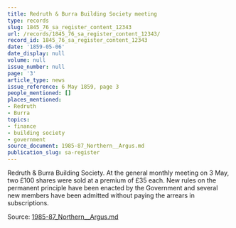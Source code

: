 ```yaml
---
title: Redruth & Burra Building Society meeting
type: records
slug: 1845_76_sa_register_content_12343
url: /records/1845_76_sa_register_content_12343/
record_id: 1845_76_sa_register_content_12343
date: '1859-05-06'
date_display: null
volume: null
issue_number: null
page: '3'
article_type: news
issue_reference: 6 May 1859, page 3
people_mentioned: []
places_mentioned:
- Redruth
- Burra
topics:
- finance
- building society
- government
source_document: 1985-87_Northern__Argus.md
publication_slug: sa-register
---
```


Redruth & Burra Building Society.  At the general monthly meeting on 3 May, two £100 shares were sold at a premium of £35 each.  New rules on the permanent principle have been enacted by the Government and several new members have been admitted without paying the arrears in subscriptions.

Source: [1985-87_Northern__Argus.md](/downloads/markdown/1985-87_Northern__Argus.md)
